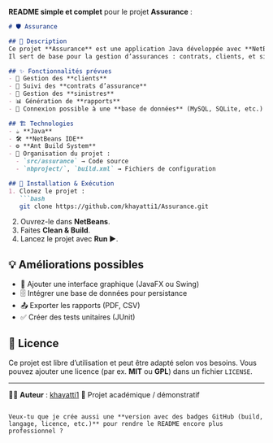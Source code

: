 **README simple et complet** pour le projet **Assurance** :

````markdown
# 🛡️ Assurance

## 📌 Description
Ce projet **Assurance** est une application Java développée avec **NetBeans** et utilisant **Ant** comme système de build.  
Il sert de base pour la gestion d’assurances : contrats, clients, et sinistres.  

## ✨ Fonctionnalités prévues
- 👥 Gestion des **clients**
- 📄 Suivi des **contrats d’assurance**
- 🚗 Gestion des **sinistres**
- 📊 Génération de **rapports**
- 💾 Connexion possible à une **base de données** (MySQL, SQLite, etc.)

## 🏗️ Technologies
- ☕ **Java**
- 🛠️ **NetBeans IDE**
- ⚙️ **Ant Build System**
- 📂 Organisation du projet :
  - `src/assurance` → Code source
  - `nbproject/`, `build.xml` → Fichiers de configuration

## 🚀 Installation & Exécution
1. Clonez le projet :
   ```bash
   git clone https://github.com/khayatti1/Assurance.git
````

2. Ouvrez-le dans **NetBeans**.
3. Faites **Clean & Build**.
4. Lancez le projet avec **Run ▶️**.

## 💡 Améliorations possibles

* 🎨 Ajouter une interface graphique (JavaFX ou Swing)
* 🗄️ Intégrer une base de données pour persistance
* 📤 Exporter les rapports (PDF, CSV)
* ✅ Créer des tests unitaires (JUnit)

## 📜 Licence

Ce projet est libre d’utilisation et peut être adapté selon vos besoins.
Vous pouvez ajouter une licence (par ex. **MIT** ou **GPL**) dans un fichier `LICENSE`.

---

👨‍💻 **Auteur** : [khayatti1](https://github.com/khayatti1)
📅 Projet académique / démonstratif

```

Veux-tu que je crée aussi une **version avec des badges GitHub (build, langage, licence, etc.)** pour rendre le README encore plus professionnel ?
```

